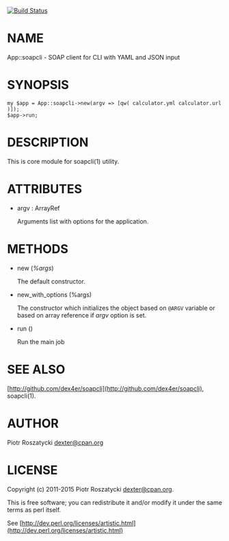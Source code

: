 [![Build Status](https://travis-ci.org/dex4er/soapcli.png?branch=master)](https://travis-ci.org/dex4er/soapcli)

# NAME

App::soapcli - SOAP client for CLI with YAML and JSON input

# SYNOPSIS

    my $app = App::soapcli->new(argv => [qw( calculator.yml calculator.url )]);
    $app->run;

# DESCRIPTION

This is core module for soapcli(1) utility.

# ATTRIBUTES

- argv : ArrayRef

    Arguments list with options for the application.

# METHODS

- new (_%args_)

    The default constructor.

- new\_with\_options (%args)

    The constructor which initializes the object based on `@ARGV` variable or
    based on array reference if _argv_ option is set.

- run ()

    Run the main job

# SEE ALSO

[http://github.com/dex4er/soapcli](http://github.com/dex4er/soapcli), soapcli(1).

# AUTHOR

Piotr Roszatycki <dexter@cpan.org>

# LICENSE

Copyright (c) 2011-2015 Piotr Roszatycki <dexter@cpan.org>.

This is free software; you can redistribute it and/or modify it under
the same terms as perl itself.

See [http://dev.perl.org/licenses/artistic.html](http://dev.perl.org/licenses/artistic.html)
